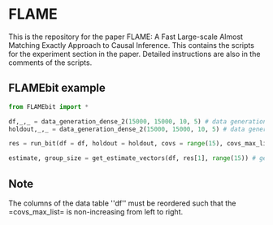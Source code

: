 # FLAME

This is the repository for the paper FLAME: A Fast Large-scale Almost Matching Exactly Approach to Causal Inference. This contains the scripts for the experiment section in the paper. Detailed instructions are also in the comments of the scripts.

## FLAMEbit example

```python
from FLAMEbit import *

df,_,_ = data_generation_dense_2(15000, 15000, 10, 5) # data generation
holdout,_,_ = data_generation_dense_2(15000, 15000, 10, 5) # data generation (the holdout set)

res = run_bit(df = df, holdout = holdout, covs = range(15), covs_max_list = [2]*15, tradeoff_param = 0.1) % call the function

estimate, group_size = get_estimate_vectors(df, res[1], range(15)) # get result summary
```

## Note
The columns of the data table ''df'' must be reordered such that the =covs_max_list= is non-increasing from left to right. 
